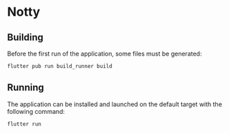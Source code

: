 # Notty

## Building
Before the first run of the application, some files must be generated:

```bash
flutter pub run build_runner build
```

## Running
The application can be installed and launched on the default target with the following command:

```bash
flutter run
```